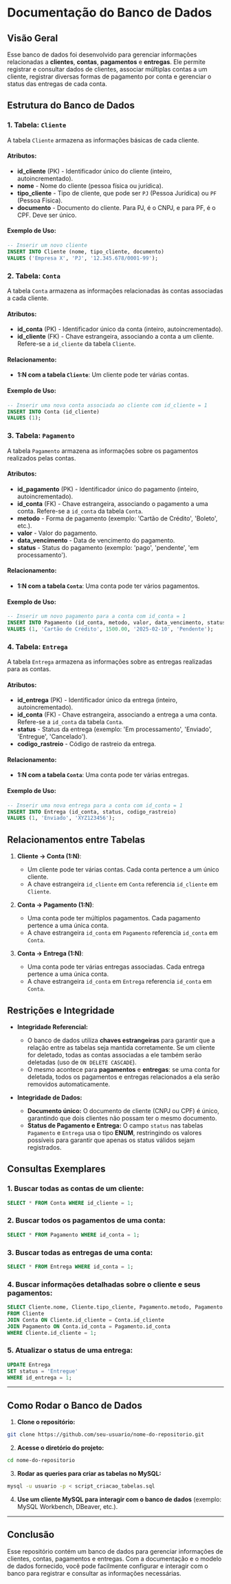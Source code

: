 # Documentação do Banco de Dados

## Visão Geral

Esse banco de dados foi desenvolvido para gerenciar informações relacionadas a **clientes**, **contas**, **pagamentos** e **entregas**. Ele permite registrar e consultar dados de clientes, associar múltiplas contas a um cliente, registrar diversas formas de pagamento por conta e gerenciar o status das entregas de cada conta.

## Estrutura do Banco de Dados

### 1. Tabela: `Cliente`

A tabela `Cliente` armazena as informações básicas de cada cliente.

#### Atributos:
- **id_cliente** (PK) - Identificador único do cliente (inteiro, autoincrementado).
- **nome** - Nome do cliente (pessoa física ou jurídica).
- **tipo_cliente** - Tipo de cliente, que pode ser `PJ` (Pessoa Jurídica) ou `PF` (Pessoa Física).
- **documento** - Documento do cliente. Para PJ, é o CNPJ, e para PF, é o CPF. Deve ser único.

#### Exemplo de Uso:
```sql
-- Inserir um novo cliente
INSERT INTO Cliente (nome, tipo_cliente, documento)
VALUES ('Empresa X', 'PJ', '12.345.678/0001-99');
```

### 2. Tabela: `Conta`

A tabela `Conta` armazena as informações relacionadas às contas associadas a cada cliente.

#### Atributos:
- **id_conta** (PK) - Identificador único da conta (inteiro, autoincrementado).
- **id_cliente** (FK) - Chave estrangeira, associando a conta a um cliente. Refere-se a `id_cliente` da tabela `Cliente`.

#### Relacionamento:
- **1:N com a tabela `Cliente`**: Um cliente pode ter várias contas.

#### Exemplo de Uso:
```sql
-- Inserir uma nova conta associada ao cliente com id_cliente = 1
INSERT INTO Conta (id_cliente)
VALUES (1);
```

### 3. Tabela: `Pagamento`

A tabela `Pagamento` armazena as informações sobre os pagamentos realizados pelas contas.

#### Atributos:
- **id_pagamento** (PK) - Identificador único do pagamento (inteiro, autoincrementado).
- **id_conta** (FK) - Chave estrangeira, associando o pagamento a uma conta. Refere-se a `id_conta` da tabela `Conta`.
- **metodo** - Forma de pagamento (exemplo: 'Cartão de Crédito', 'Boleto', etc.).
- **valor** - Valor do pagamento.
- **data_vencimento** - Data de vencimento do pagamento.
- **status** - Status do pagamento (exemplo: 'pago', 'pendente', 'em processamento').

#### Relacionamento:
- **1:N com a tabela `Conta`**: Uma conta pode ter vários pagamentos.

#### Exemplo de Uso:
```sql
-- Inserir um novo pagamento para a conta com id_conta = 1
INSERT INTO Pagamento (id_conta, metodo, valor, data_vencimento, status)
VALUES (1, 'Cartão de Crédito', 1500.00, '2025-02-10', 'Pendente');
```

### 4. Tabela: `Entrega`

A tabela `Entrega` armazena as informações sobre as entregas realizadas para as contas.

#### Atributos:
- **id_entrega** (PK) - Identificador único da entrega (inteiro, autoincrementado).
- **id_conta** (FK) - Chave estrangeira, associando a entrega a uma conta. Refere-se a `id_conta` da tabela `Conta`.
- **status** - Status da entrega (exemplo: 'Em processamento', 'Enviado', 'Entregue', 'Cancelado').
- **codigo_rastreio** - Código de rastreio da entrega.

#### Relacionamento:
- **1:N com a tabela `Conta`**: Uma conta pode ter várias entregas.

#### Exemplo de Uso:
```sql
-- Inserir uma nova entrega para a conta com id_conta = 1
INSERT INTO Entrega (id_conta, status, codigo_rastreio)
VALUES (1, 'Enviado', 'XYZ123456');
```

## Relacionamentos entre Tabelas

1. **Cliente -> Conta (1:N)**:  
   - Um cliente pode ter várias contas. Cada conta pertence a um único cliente.  
   - A chave estrangeira `id_cliente` em `Conta` referencia `id_cliente` em `Cliente`.

2. **Conta -> Pagamento (1:N)**:  
   - Uma conta pode ter múltiplos pagamentos. Cada pagamento pertence a uma única conta.  
   - A chave estrangeira `id_conta` em `Pagamento` referencia `id_conta` em `Conta`.

3. **Conta -> Entrega (1:N)**:  
   - Uma conta pode ter várias entregas associadas. Cada entrega pertence a uma única conta.  
   - A chave estrangeira `id_conta` em `Entrega` referencia `id_conta` em `Conta`.

## Restrições e Integridade

- **Integridade Referencial:**  
   - O banco de dados utiliza **chaves estrangeiras** para garantir que a relação entre as tabelas seja mantida corretamente. Se um cliente for deletado, todas as contas associadas a ele também serão deletadas (uso de `ON DELETE CASCADE`).
   - O mesmo acontece para **pagamentos** e **entregas**: se uma conta for deletada, todos os pagamentos e entregas relacionados a ela serão removidos automaticamente.

- **Integridade de Dados:**  
   - **Documento único:** O documento de cliente (CNPJ ou CPF) é único, garantindo que dois clientes não possam ter o mesmo documento.
   - **Status de Pagamento e Entrega:** O campo `status` nas tabelas `Pagamento` e `Entrega` usa o tipo **ENUM**, restringindo os valores possíveis para garantir que apenas os status válidos sejam registrados.

## Consultas Exemplares

### 1. Buscar todas as contas de um cliente:

```sql
SELECT * FROM Conta WHERE id_cliente = 1;
```

### 2. Buscar todos os pagamentos de uma conta:

```sql
SELECT * FROM Pagamento WHERE id_conta = 1;
```

### 3. Buscar todas as entregas de uma conta:

```sql
SELECT * FROM Entrega WHERE id_conta = 1;
```

### 4. Buscar informações detalhadas sobre o cliente e seus pagamentos:

```sql
SELECT Cliente.nome, Cliente.tipo_cliente, Pagamento.metodo, Pagamento.valor, Pagamento.status
FROM Cliente
JOIN Conta ON Cliente.id_cliente = Conta.id_cliente
JOIN Pagamento ON Conta.id_conta = Pagamento.id_conta
WHERE Cliente.id_cliente = 1;
```

### 5. Atualizar o status de uma entrega:

```sql
UPDATE Entrega
SET status = 'Entregue'
WHERE id_entrega = 1;
```

---

## Como Rodar o Banco de Dados

1. **Clone o repositório:**

```bash
git clone https://github.com/seu-usuario/nome-do-repositorio.git
```

2. **Acesse o diretório do projeto:**

```bash
cd nome-do-repositorio
```

3. **Rodar as queries para criar as tabelas no MySQL:**

```bash
mysql -u usuario -p < script_criacao_tabelas.sql
```

4. **Use um cliente MySQL para interagir com o banco de dados** (exemplo: MySQL Workbench, DBeaver, etc.).

---

## Conclusão

Esse repositório contém um banco de dados para gerenciar informações de clientes, contas, pagamentos e entregas. Com a documentação e o modelo de dados fornecido, você pode facilmente configurar e interagir com o banco para registrar e consultar as informações necessárias.
